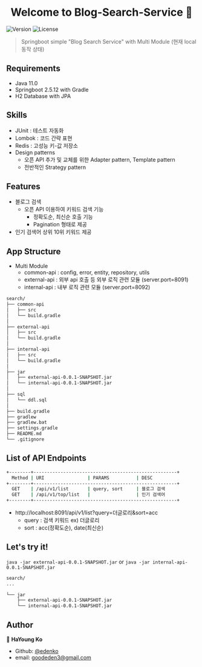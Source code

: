 <h1 align="center">Welcome to Blog-Search-Service 👋</h1>
<p>
  <img alt="Version" src="https://img.shields.io/badge/version-0.5.0-blue.svg?cacheSeconds=2592000" />
  <img alt="License" src="https://img.shields.io/badge/License-MIT-yellow.svg"/>
</p>

> Springboot simple "Blog Search Service" with Multi Module
> (현재 local 동작 상태)

## Requirements
* Java 11.0
* Springboot 2.5.12 with Gradle
* H2 Database with JPA


## Skills
* JUnit : 테스트 자동화
* Lombok : 코드 간략 표현
* Redis : 고성능 키-값 저장소
* Design patterns
  * 오픈 API 추가 및 교체를 위한 Adapter pattern, Template pattern
  * 전반적인 Strategy pattern


## Features
* 블로그 검색
    * 오픈 API 이용하여 키워드 검색 기능
        * 정확도순, 최신순 호출 기능
        * Pagination 형태로 제공
* 인기 검색어 상위 10위 키워드 제공


## App Structure
* Multi Module 
  * common-api : config, error, entity, repository, utils
  * external-api : 외부 api 호출 등 외부 로직 관련 모듈 (server.port=8091)
  * internal-api : 내부 로직 관련 모듈 (server.port=8092)
```bash
search/
├── common-api
│   ├── src
│   └── build.gradle
│
├── external-api
│   ├── src
│   └── build.gradle
│
├── internal-api
│   ├── src
│   └── build.gradle
│
├── jar
│   ├── external-api-0.0.1-SNAPSHOT.jar
│   └── internal-api-0.0.1-SNAPSHOT.jar
│
├── sql
│   └── ddl.sql
│
├── build.gradle
├── gradlew
├── gradlew.bat
├── settings.gradle
├── README.md
└── .gitignore
```


## List of API Endpoints
```sh
+--------+-----------------------------------------------------+
  Method | URI                | PARAMS          | DESC
+--------+-----------------------------------------------------+
  GET    | /api/v1/list       | query, sort     | 블로그 검색
  GET    | /api/v1/top/list   |                 | 인기 검색어
+--------+-----------------------------------------------------+
```
* http://localhost:8091/api/v1/list?query=더글로리&sort=acc
  * query : 검색 키워드  ex) 더글로리
  * sort : acc(정확도순), date(최신순)


## Let's try it!
`java -jar external-api-0.0.1-SNAPSHOT.jar` or `java -jar internal-api-0.0.1-SNAPSHOT.jar`
```bash
search/
...

└── jar
    ├── external-api-0.0.1-SNAPSHOT.jar
    └── internal-api-0.0.1-SNAPSHOT.jar
```



## Author
👤 **HaYoung Ko**

* Github: [@edenko](https://github.com/edenko)
* email: goodeden3@gmail.com
